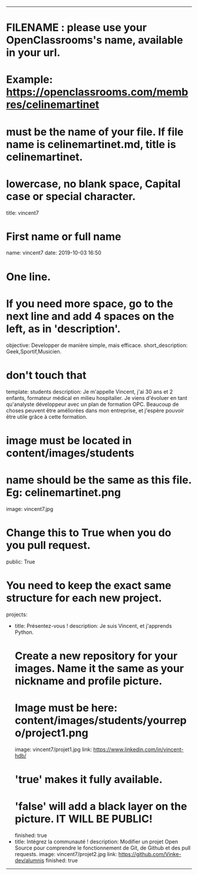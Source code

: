 ---

# FILENAME : please use your OpenClassrooms's name, available in your url.
# Example: https://openclassrooms.com/membres/celinemartinet
# must be the name of your file. If file name is celinemartinet.md, title is celinemartinet.
# lowercase, no blank space, Capital case or special character.
title: vincent7

# First name or full name
name: vincent7
date: 2019-10-03 16:50

# One line.
# If you need more space, go to the next line and add 4 spaces on the left, as in 'description'.
objective: Developper de manière simple, mais efficace.
short_description: Geek,Sportif,Musicien.
# don't touch that
template: students
description:
    Je m'appelle Vincent, j'ai 30 ans et 2 enfants,
    formateur médical en milieu hospitalier. Je viens d'évoluer en tant qu'analyste développeur avec un plan de formation OPC. Beaucoup de choses peuvent être améliorées dans mon entreprise, et j'espère pouvoir être utile grâce à cette formation.
# image must be located in content/images/students
# name should be the same as this file. Eg: celinemartinet.png
image: vincent7.jpg

# Change this to True when you do you pull request.
public: True

# You need to keep the exact same structure for each new project.
projects:
  - title: Présentez-vous !
    description: Je suis Vincent, et j'apprends Python.
    # Create a new repository for your images. Name it the same as your nickname and profile picture.
    # Image must be here: content/images/students/yourrepo/project1.png
    image: vincent7/projet1.jpg
    link: https://www.linkedin.com/in/vincent-hdb/
    # 'true' makes it fully available.
    # 'false' will add a black layer on the picture. IT WILL BE PUBLIC!
    finished: true
  - title: Intégrez la communauté !
    description: Modifier un projet Open Source pour comprendre le fonctionnement de Git, de Github et des pull requests. 
    image: vincent7/projet2.jpg
    link: https://github.com/Vinke-dev/alumnis
    finished: true
---